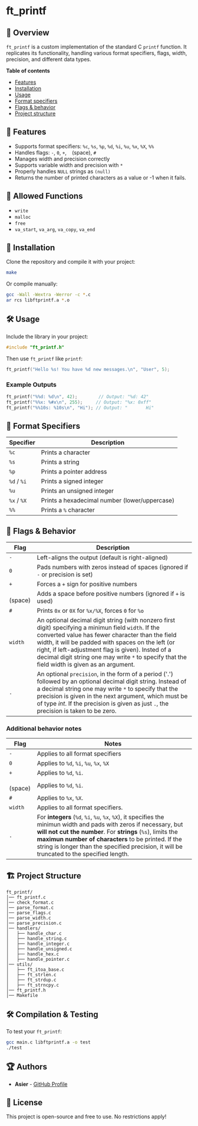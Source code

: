 # ft_printf

## 📌 Overview
`ft_printf` is a custom implementation of the standard C `printf` function. It replicates its functionality, handling various format specifiers, flags, width, precision, and different data types.

**Table of contents**
- [Features](#-features)
- [Installation](#-installation)
- [Usage](#-usage)
- [Format specifiers](#-format-specifiers)
- [Flags & behavior](#-flags-&-behavior)
- [Project structure](#-project-structure)

## 🚀 Features
- Supports format specifiers: `%c`, `%s`, `%p`, `%d`, `%i`, `%u`, `%x`, `%X`, `%%`
- Handles flags: `-`, `0`, `+`, ` ` (space), `#`
- Manages width and precision correctly
- Supports variable width and precision with `*`
- Properly handles `NULL` strings as `(null)`
- Returns the number of printed characters as a value or -1 when it fails.

## 📄 Allowed Functions
- `write`
- `malloc`
- `free`
- `va_start`, `va_arg`, `va_copy`, `va_end`

## 🔧 Installation
Clone the repository and compile it with your project:
```sh
make
```
Or compile manually:
```sh
gcc -Wall -Wextra -Werror -c *.c
ar rcs libftprintf.a *.o
```

## 🛠 Usage
Include the library in your project:
```c
#include "ft_printf.h"
```
Then use `ft_printf` like `printf`:
```c
ft_printf("Hello %s! You have %d new messages.\n", "User", 5);
```
### Example Outputs
```c
ft_printf("%%d: %d\n", 42);        // Output: "%d: 42"
ft_printf("%%x: %#x\n", 255);     // Output: "%x: 0xff"
ft_printf("%%10s: %10s\n", "Hi"); // Output: "       Hi"
```

## 📜 Format Specifiers
| Specifier | Description |
|-----------|-------------|
| `%c` | Prints a character |
| `%s` | Prints a string |
| `%p` | Prints a pointer address |
| `%d` / `%i` | Prints a signed integer |
| `%u` | Prints an unsigned integer |
| `%x` / `%X` | Prints a hexadecimal number (lower/uppercase) |
| `%%` | Prints a `%` character |

## 🎯 Flags & Behavior
| Flag | Description |
|------|-------------|
| `-`  | Left-aligns the output (default is right-aligned) |
| `0`  | Pads numbers with zeros instead of spaces (ignored if `-` or precision is set) |
| `+`  | Forces a `+` sign for positive numbers |
| ` `(space)  | Adds a space before positive numbers (ignored if `+` is used) |
| `#`  | Prints `0x` or `0X` for `%x/%X`, forces `0` for `%o` |
| `width` | An optional decimal digit string (with nonzero first digit) specifying a minimun field `width`. If the converted value has fewer character than the field width, it will be padded with spaces on the left (or right, if left-adjustment flag is given). Insted of a decimal digit string one may write `*` to specify that the field width is given as an argument. |
| `.`| An optional `precision`, in the form of a period ('.') followed by an optional decimal digit string. Instead of a decimal string one may write `*` to specify that the precision is given in the next argument, which must be of type *int*. If the precision is given as just `.`, the precision is taken to be zero. |
### Additional behavior notes
| Flag | Notes |
|------|-------|
| `-`  | Applies to all format specifiers |
| `0`  | Applies to `%d`, `%i`, `%u`, `%x`, `%X` |
| `+`  | Applies to `%d`, `%i`. |
| ` `(space) | Applies to `%d`, `%i`. |
| `#`  | Applies to `%x`, `%X`. |
| `width` | Applies to all format specifiers. |
| `.`  | For **integers** (`%d`, `%i`, `%u`, `%x`, `%X`), it specifies the minimun width and pads with zeros if necessary, but **will not cut the number**. For **strings** (`%s`), limits the **maximun number of characters** to be printed. If the string is longer than the specified precision, it will be truncated to the specified length. | 
## 🏗 Project Structure
```
ft_printf/
│── ft_printf.c
│── check_format.c
│── parse_format.c
│── parse_flags.c
│── parse_width.c
│── parse_precision.c
│── handlers/
│   ├── handle_char.c
│   ├── handle_string.c
│   ├── handle_integer.c
│   ├── handle_unsigned.c
│   ├── handle_hex.c
│   ├── handle_pointer.c
│── utils/
│   ├── ft_itoa_base.c
│   ├── ft_strlen.c
│   ├── ft_strdup.c
│   ├── ft_strncpy.c
│── ft_printf.h
│── Makefile
```

## 🛠 Compilation & Testing
To test your `ft_printf`:
```sh
gcc main.c libftprintf.a -o test
./test
```

## 🏆 Authors
- **Asier** - [GitHub Profile](https://github.com/aluquevent)

## 📜 License
This project is open-source and free to use. No restrictions apply!


